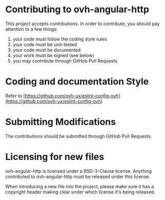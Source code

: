 # Contributing to ovh-angular-http

This project accepts contributions. In order to contribute, you should
pay attention to a few things:

1. your code must follow the coding style rules
2. your code must be unit-tested
3. your code must be documented
4. your work must be signed (see below)
5. you may contribute through GitHub Pull Requests

# Coding and documentation Style

Refer to [https://github.com/ovh-ux/eslint-config-ovh](https://github.com/ovh-ux/eslint-config-ovh)

# Submitting Modifications

The contributions should be submitted through GitHub Pull Requests.

# Licensing for new files

ovh-angular-http is licensed under a BSD-3-Clause license. Anything
contributed to ovh-angular-http must be released under this license.

When introducing a new file into the project, please make sure it has a
copyright header making clear under which license it's being released.
